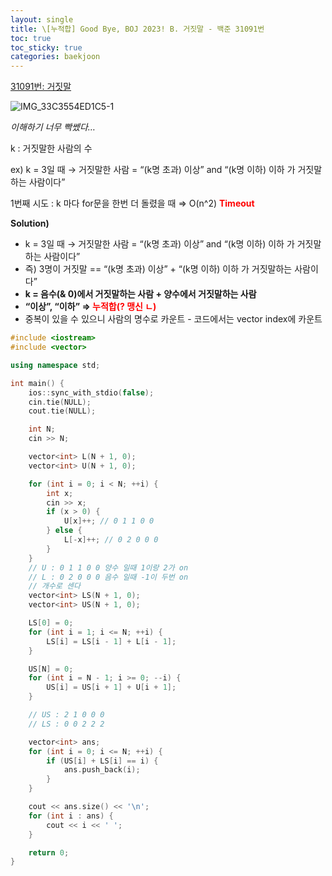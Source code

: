 ```yaml
---
layout: single
title: \[누적합] Good Bye, BOJ 2023! B. 거짓말 - 백준 31091번
toc: true
toc_sticky: true
categories: baekjoon
---
```


[31091번: 거짓말](https://www.acmicpc.net/problem/31091)

![IMG_33C3554ED1C5-1](https://github.com/KimGyeongLock/KimGyeongLock.github.io/assets/63464299/2e31dd73-1af0-4091-881f-af1640e1fd1f)

*이해하기 너무 빡쎘다…*

k : 거짓말한 사람의 수

ex) k = 3일 때 → 거짓말한 사람 = “(k명 초과) 이상” and “(k명 이하) 이하 가 거짓말하는 사람이다” 

1번째 시도 : k 마다 for문을 한번 더 돌렸을 때 ⇒ O(n^2) <span style="color: red">**Timeout**</span>

**Solution)**

- k = 3일 때 → 거짓말한 사람 = “(k명 초과) 이상” and “(k명 이하) 이하 가 거짓말하는 사람이다”
- 즉) 3명이 거짓말 == “(k명 초과) 이상” + “(k명 이하) 이하 가 거짓말하는 사람이다”
- **k = 음수(& 0)에서 거짓말하는 사람 + 양수에서 거짓말하는 사람**
- **“이상”, “이하” ⇒ <span style="color: red">누적합(? 맹신 ㄴ)</span>**
- 중복이 있을 수 있으니 사람의 명수로 카운트 - 코드에서는 vector index에 카운트

```cpp
#include <iostream>
#include <vector>

using namespace std;

int main() {
    ios::sync_with_stdio(false);
    cin.tie(NULL);
    cout.tie(NULL);

    int N;
    cin >> N;

    vector<int> L(N + 1, 0);
    vector<int> U(N + 1, 0);

    for (int i = 0; i < N; ++i) {
        int x;
        cin >> x;
        if (x > 0) {
            U[x]++; // 0 1 1 0 0
        } else {
            L[-x]++; // 0 2 0 0 0
        }
    }
    // U : 0 1 1 0 0 양수 일때 1이랑 2가 on
    // L : 0 2 0 0 0 음수 일때 -1이 두번 on
    // 개수로 센다
    vector<int> LS(N + 1, 0);
    vector<int> US(N + 1, 0);

    LS[0] = 0;
    for (int i = 1; i <= N; ++i) {
        LS[i] = LS[i - 1] + L[i - 1];
    }

    US[N] = 0;
    for (int i = N - 1; i >= 0; --i) {
        US[i] = US[i + 1] + U[i + 1];
    }

    // US : 2 1 0 0 0
    // LS : 0 0 2 2 2

    vector<int> ans;
    for (int i = 0; i <= N; ++i) {
        if (US[i] + LS[i] == i) {
            ans.push_back(i);
        }
    }

    cout << ans.size() << '\n';
    for (int i : ans) {
        cout << i << ' ';
    }

    return 0;
}
```
